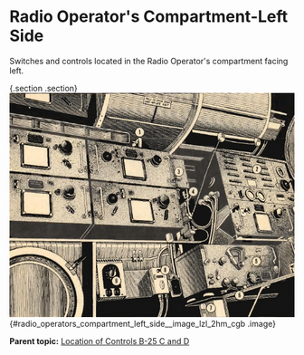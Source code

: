 
Radio Operator\'s Compartment-Left Side
=======================================


Switches and controls located in the Radio Operator\'s compartment
facing left.

 {.section .section}
![](../images/radio_operators_compartment-left_view.png){#radio_operators_compartment_left_side__image_lzl_2hm_cgb
.image}





**Parent topic:** [Location of Controls B-25 C and
D](../mdita/location_of_controls_b_25_c_and_d.md "An overview of the airplane's key controls and their locations.")



